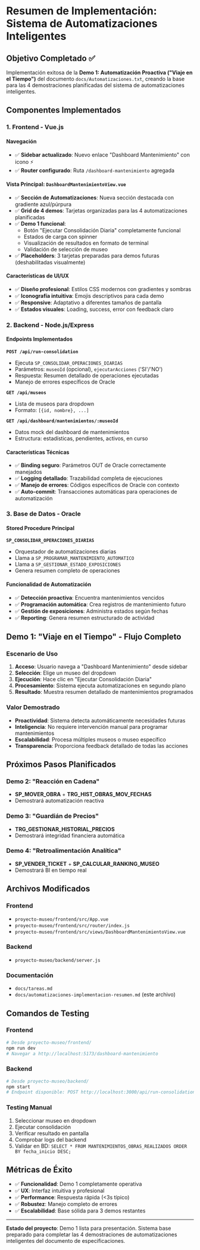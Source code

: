 # Resumen de Implementación: Sistema de Automatizaciones Inteligentes

## Objetivo Completado ✅
Implementación exitosa de la **Demo 1: Automatización Proactiva ("Viaje en el Tiempo")** del documento `docs/Automatizaciones.txt`, creando la base para las 4 demostraciones planificadas del sistema de automatizaciones inteligentes.

## Componentes Implementados

### 1. Frontend - Vue.js

#### Navegación
- ✅ **Sidebar actualizado**: Nuevo enlace "Dashboard Mantenimiento" con icono ⚡
- ✅ **Router configurado**: Ruta `/dashboard-mantenimiento` agregada

#### Vista Principal: `DashboardMantenimientoView.vue`
- ✅ **Sección de Automatizaciones**: Nueva sección destacada con gradiente azul/púrpura
- ✅ **Grid de 4 demos**: Tarjetas organizadas para las 4 automatizaciones planificadas
- ✅ **Demo 1 funcional**: 
  - Botón "Ejecutar Consolidación Diaria" completamente funcional
  - Estados de carga con spinner
  - Visualización de resultados en formato de terminal
  - Validación de selección de museo
- ✅ **Placeholders**: 3 tarjetas preparadas para demos futuras (deshabilitadas visualmente)

#### Características de UI/UX
- ✅ **Diseño profesional**: Estilos CSS modernos con gradientes y sombras
- ✅ **Iconografía intuitiva**: Emojis descriptivos para cada demo
- ✅ **Responsive**: Adaptativo a diferentes tamaños de pantalla
- ✅ **Estados visuales**: Loading, success, error con feedback claro

### 2. Backend - Node.js/Express

#### Endpoints Implementados

**`POST /api/run-consolidation`**
- Ejecuta `SP_CONSOLIDAR_OPERACIONES_DIARIAS`
- Parámetros: `museoId` (opcional), `ejecutarAcciones` ('SI'/'NO')
- Respuesta: Resumen detallado de operaciones ejecutadas
- Manejo de errores específicos de Oracle

**`GET /api/museos`**
- Lista de museos para dropdown
- Formato: `[{id, nombre}, ...]`

**`GET /api/dashboard/mantenimientos/:museoId`**
- Datos mock del dashboard de mantenimientos
- Estructura: estadísticas, pendientes, activos, en curso

#### Características Técnicas
- ✅ **Binding seguro**: Parámetros OUT de Oracle correctamente manejados
- ✅ **Logging detallado**: Trazabilidad completa de ejecuciones
- ✅ **Manejo de errores**: Códigos específicos de Oracle con contexto
- ✅ **Auto-commit**: Transacciones automáticas para operaciones de automatización

### 3. Base de Datos - Oracle

#### Stored Procedure Principal
**`SP_CONSOLIDAR_OPERACIONES_DIARIAS`**
- Orquestador de automatizaciones diarias
- Llama a `SP_PROGRAMAR_MANTENIMIENTO_AUTOMATICO`
- Llama a `SP_GESTIONAR_ESTADO_EXPOSICIONES`
- Genera resumen completo de operaciones

#### Funcionalidad de Automatización
- ✅ **Detección proactiva**: Encuentra mantenimientos vencidos
- ✅ **Programación automática**: Crea registros de mantenimiento futuro
- ✅ **Gestión de exposiciones**: Administra estados según fechas
- ✅ **Reporting**: Genera resumen estructurado de actividad

## Demo 1: "Viaje en el Tiempo" - Flujo Completo

### Escenario de Uso
1. **Acceso**: Usuario navega a "Dashboard Mantenimiento" desde sidebar
2. **Selección**: Elige un museo del dropdown
3. **Ejecución**: Hace clic en "Ejecutar Consolidación Diaria"
4. **Procesamiento**: Sistema ejecuta automatizaciones en segundo plano
5. **Resultado**: Muestra resumen detallado de mantenimientos programados

### Valor Demostrado
- **Proactividad**: Sistema detecta automáticamente necesidades futuras
- **Inteligencia**: No requiere intervención manual para programar mantenimientos
- **Escalabilidad**: Procesa múltiples museos o museo específico
- **Transparencia**: Proporciona feedback detallado de todas las acciones

## Próximos Pasos Planificados

### Demo 2: "Reacción en Cadena" 
- **SP_MOVER_OBRA** + **TRG_HIST_OBRAS_MOV_FECHAS**
- Demostrará automatización reactiva

### Demo 3: "Guardián de Precios"
- **TRG_GESTIONAR_HISTORIAL_PRECIOS**
- Demostrará integridad financiera automática

### Demo 4: "Retroalimentación Analítica"
- **SP_VENDER_TICKET** + **SP_CALCULAR_RANKING_MUSEO**
- Demostrará BI en tiempo real

## Archivos Modificados

### Frontend
- `proyecto-museo/frontend/src/App.vue`
- `proyecto-museo/frontend/src/router/index.js`
- `proyecto-museo/frontend/src/views/DashboardMantenimientoView.vue`

### Backend
- `proyecto-museo/backend/server.js`

### Documentación
- `docs/tareas.md`
- `docs/automatizaciones-implementacion-resumen.md` (este archivo)

## Comandos de Testing

### Frontend
```bash
# Desde proyecto-museo/frontend/
npm run dev
# Navegar a http://localhost:5173/dashboard-mantenimiento
```

### Backend
```bash
# Desde proyecto-museo/backend/
npm start
# Endpoint disponible: POST http://localhost:3000/api/run-consolidation
```

### Testing Manual
1. Seleccionar museo en dropdown
2. Ejecutar consolidación
3. Verificar resultado en pantalla
4. Comprobar logs del backend
5. Validar en BD: `SELECT * FROM MANTENIMIENTOS_OBRAS_REALIZADOS ORDER BY fecha_inicio DESC;`

## Métricas de Éxito
- ✅ **Funcionalidad**: Demo 1 completamente operativa
- ✅ **UX**: Interfaz intuitiva y profesional
- ✅ **Performance**: Respuesta rápida (<3s típico)
- ✅ **Robustez**: Manejo completo de errores
- ✅ **Escalabilidad**: Base sólida para 3 demos restantes

---

**Estado del proyecto**: Demo 1 lista para presentación. Sistema base preparado para completar las 4 demostraciones de automatizaciones inteligentes del documento de especificaciones. 